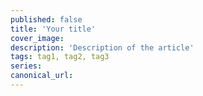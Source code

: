 ```yaml
---
published: false
title: 'Your title'
cover_image:
description: 'Description of the article'
tags: tag1, tag2, tag3
series:
canonical_url:
---
```

